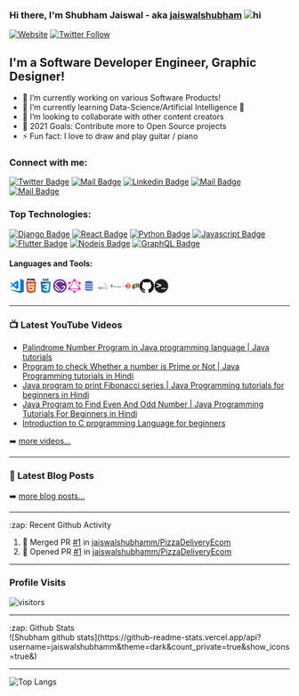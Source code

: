 ### Hi there, I'm Shubham Jaiswal - aka [jaiswalshubham][website] <img src="https://user-images.githubusercontent.com/1303154/88677602-1635ba80-d120-11ea-84d8-d263ba5fc3c0.gif" width="28px" alt="hi">


[![Website](https://img.shields.io/website?label=https://shubhamdev.vercel.app&style=for-the-badge&url=https%3A%2F%2Fcodestackr.com)](https://shubhamdev.vercel.app)
[![Twitter Follow](https://img.shields.io/twitter/follow/jaiswalshubhamm?color=1DA1F2&logo=twitter&style=for-the-badge)](https://twitter.com/jaiswalshubhamm)


## I'm a Software Developer Engineer, Graphic Designer!
- 🔭 I’m currently working on various Software Products!
- 🌱 I’m currently learning Data-Science/Artificial Intelligence 🤖
- 👯 I’m looking to collaborate with other content creators
- 🥅 2021 Goals: Contribute more to Open Source projects
- ⚡ Fun fact: I love to draw and play guitar / piano


### Connect with me:
[![Twitter Badge](https://img.shields.io/badge/-@Shubham-1ca0f1?style=flat&labelColor=1ca0f1&logo=twitter&logoColor=white&link=[twitter])][twitter] [![Mail Badge](https://img.shields.io/badge/-Let'sCode-e74c3c?style=flat&labelColor=e74c3c&logo=youtube&logoColor=white)][youtube] [![Linkedin Badge](https://img.shields.io/badge/-Shubham-0e76a8?style=flat&labelColor=0e76a8&logo=linkedin&logoColor=white)][linkedin] [![Mail Badge](https://img.shields.io/badge/-@shubhamjais-e84393?style=flat&labelColor=e84393&logo=instagram&logoColor=white)][instagram] [![Mail Badge](https://img.shields.io/badge/-shubhamjais1999-c0392b?style=flat&labelColor=c0392b&logo=gmail&logoColor=white)][mail]
<br />


### Top Technologies:
[![Django Badge](https://img.shields.io/badge/-Django-0B4B33?style=for-the-badge&labelColor=082D1F&logo=django&logoColor=FFFFFF)](#)
[![React Badge](https://img.shields.io/badge/-React-61DBFB?style=for-the-badge&labelColor=black&logo=react&logoColor=61DBFB)](#)
[![Python Badge](https://img.shields.io/badge/-Python-1D415D?style=for-the-badge&labelColor=black&logo=python&logoColor=FEE386)](#)
[![Javascript Badge](https://img.shields.io/badge/-Javascript-F0DB4F?style=for-the-badge&labelColor=black&logo=javascript&logoColor=F0DB4F)](#)
[![Flutter Badge](https://img.shields.io/badge/-Flutter-065B9A?style=for-the-badge&labelColor=black&logo=flutter&logoColor=45D1FD)](#) [![Nodejs Badge](https://img.shields.io/badge/-Nodejs-3C873A?style=for-the-badge&labelColor=black&logo=node.js&logoColor=3C873A)](#) [![GraphQL Badge](https://img.shields.io/badge/-GraphQl-e535ab?style=for-the-badge&labelColor=black&logo=node.js&logoColor=e535ab)](#)

#### Languages and Tools:

[<img align="left" alt="Visual Studio Code" width="26px" src="https://raw.githubusercontent.com/github/explore/80688e429a7d4ef2fca1e82350fe8e3517d3494d/topics/visual-studio-code/visual-studio-code.png" />][website]
[<img align="left" alt="HTML5" width="26px" src="https://raw.githubusercontent.com/github/explore/80688e429a7d4ef2fca1e82350fe8e3517d3494d/topics/html/html.png" />][website]
[<img align="left" alt="CSS3" width="26px" src="https://raw.githubusercontent.com/github/explore/80688e429a7d4ef2fca1e82350fe8e3517d3494d/topics/css/css.png" />][website]
[<img align="left" alt="Gatsby" width="26px" src="https://raw.githubusercontent.com/github/explore/e94815998e4e0713912fed477a1f346ec04c3da2/topics/gatsby/gatsby.png" />][website]
[<img align="left" alt="GraphQL" width="26px" src="https://raw.githubusercontent.com/github/explore/80688e429a7d4ef2fca1e82350fe8e3517d3494d/topics/graphql/graphql.png" />][website]
[<img align="left" alt="SQL" width="26px" src="https://raw.githubusercontent.com/github/explore/80688e429a7d4ef2fca1e82350fe8e3517d3494d/topics/sql/sql.png" />][website]
[<img align="left" alt="MySQL" width="26px" src="https://raw.githubusercontent.com/github/explore/80688e429a7d4ef2fca1e82350fe8e3517d3494d/topics/mysql/mysql.png" />][website]
[<img align="left" alt="MongoDB" width="26px" src="https://raw.githubusercontent.com/github/explore/80688e429a7d4ef2fca1e82350fe8e3517d3494d/topics/mongodb/mongodb.png" />][website]
[<img align="left" alt="Git" width="26px" src="https://raw.githubusercontent.com/github/explore/80688e429a7d4ef2fca1e82350fe8e3517d3494d/topics/git/git.png" />][website]
[<img align="left" alt="GitHub" width="26px" src="https://raw.githubusercontent.com/github/explore/78df643247d429f6cc873026c0622819ad797942/topics/github/github.png" />][website]
[<img align="left" alt="Terminal" width="26px" src="https://raw.githubusercontent.com/github/explore/80688e429a7d4ef2fca1e82350fe8e3517d3494d/topics/terminal/terminal.png" />][website]

<br />
<br />

---


### 📺 Latest YouTube Videos
<!-- YOUTUBE:START -->
- [Palindrome Number Program in Java programming language | Java tutorials](https://www.youtube.com/watch?v=e6hH20fpr_I)
- [Program to check Whether a number is Prime or Not | Java Programming tutorials in Hindi](https://www.youtube.com/watch?v=75-Q3UVm2bs)
- [Java program to print Fibonacci series | Java Programming tutorials for beginners in Hindi](https://www.youtube.com/watch?v=Lw2qVcxlMd4)
- [Java Program  to Find Even And Odd Number | Java Programming Tutorials For Beginners in Hindi](https://www.youtube.com/watch?v=az0CPrxZpkI)
- [Introduction to C programming Language for beginners](https://www.youtube.com/watch?v=-ELIqyNlU7M)
<!-- YOUTUBE:END -->
➡️ [more videos...](https://www.youtube.com/channel/UC-MDUIvI7glq_85omt2aLjw/videos?view_as=subscriber)

---


### 📕 Latest Blog Posts
<!-- BLOG-POST-LIST:START -->
<!-- BLOG-POST-LIST:END -->

➡️ [more blog posts...](https://shubhamdev.vercel.app/)

---

<summary>:zap: Recent Github Activity</summary>
  
<!--START_SECTION:activity-->
1. 🎉 Merged PR [#1](https://github.com/jaiswalshubhamm/PizzaDeliveryEcom/pull/1) in [jaiswalshubhamm/PizzaDeliveryEcom](https://github.com/jaiswalshubhamm/PizzaDeliveryEcom)
2. 💪 Opened PR [#1](https://github.com/jaiswalshubhamm/PizzaDeliveryEcom/pull/1) in [jaiswalshubhamm/PizzaDeliveryEcom](https://github.com/jaiswalshubhamm/PizzaDeliveryEcom)
<!--END_SECTION:activity-->

---

### Profile Visits
![visitors](https://visitor-badge.glitch.me/badge?page_id=jaiswalshubhamm.jaiswalshubhamm)

---

<summary>:zap: Github Stats</summary>
![Shubham github stats](https://github-readme-stats.vercel.app/api?username=jaiswalshubhamm&theme=dark&count_private=true&show_icons=true&)

---

![Top Langs](https://github-readme-stats.vercel.app/api/top-langs/?username=jaiswalshubhamm&theme=dark&hide=Ruby,Shell&layout=compact)

[website]: https://shubhamdev.vercel.app/
[twitter]: https://twitter.com/jaiswalshubhamm
[youtube]: https://youtube.com/
[instagram]: https://instagram.com/shivammania
[linkedin]: https://linkedin.com/in/jaiswalshubhamm
[mail]: mailto:shubhamjais1999@gmail.com